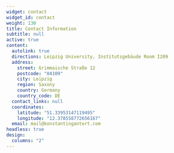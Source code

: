 ```yaml
---
widget: contact
widget_id: contact
weight: 130
title: Contact Information
subtitle: null
active: true
content:
  autolink: true
  directions: Leipzig University, Institutsgebäude Room I209
  address:
    street: Grimmaische Straße 12
    postcode: "04109"
    city: Leipzig
    region: Saxony
    country: Germany
    country_code: DE
  contact_links: null
  coordinates:
    latitude: "51.33953147119495"
    longitude: "12.378558772656167"
  email: mail@konstantingantert.com
headless: true
design:
  columns: "2"
---
```

